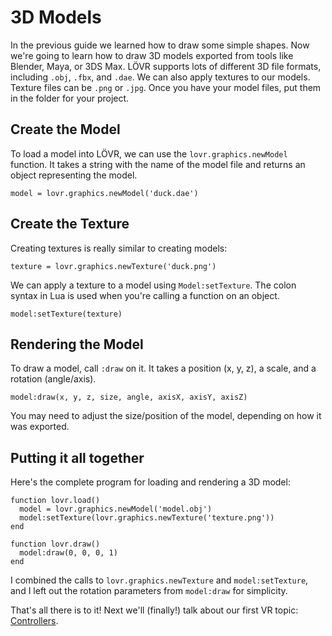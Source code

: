 <!--
category: guide
-->

3D Models
===

In the previous guide we learned how to draw some simple shapes.  Now we're going to learn how to
draw 3D models exported from tools like Blender, Maya, or 3DS Max.   LÖVR supports lots of different
3D file formats, including `.obj`, `.fbx`, and `.dae`.  We can also apply textures to our models.
Texture files can be `.png` or `.jpg`.  Once you have your model files, put them in the folder for
your project.

Create the Model
---

To load a model into LÖVR, we can use the `lovr.graphics.newModel` function.  It takes a string with
the name of the model file and returns an object representing the model.

```
model = lovr.graphics.newModel('duck.dae')
```

Create the Texture
---

Creating textures is really similar to creating models:

```
texture = lovr.graphics.newTexture('duck.png')
```

We can apply a texture to a model using `Model:setTexture`.  The colon syntax in Lua is used when
you're calling a function on an object.

```
model:setTexture(texture)
```

Rendering the Model
---

To draw a model, call `:draw` on it.  It takes a position (x, y, z), a scale, and a rotation
(angle/axis).

```
model:draw(x, y, z, size, angle, axisX, axisY, axisZ)
```

You may need to adjust the size/position of the model, depending on how it was exported.

Putting it all together
---

Here's the complete program for loading and rendering a 3D model:

```
function lovr.load()
  model = lovr.graphics.newModel('model.obj')
  model:setTexture(lovr.graphics.newTexture('texture.png'))
end

function lovr.draw()
  model:draw(0, 0, 0, 1)
end
```

I combined the calls to `lovr.graphics.newTexture` and `model:setTexture`, and I left out the
rotation parameters from `model:draw` for simplicity.

That's all there is to it!  Next we'll (finally!) talk about our first VR topic:
[Controllers](Controllers).
